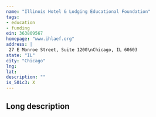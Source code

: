 ```yaml
---
name: "Illinois Hotel & Lodging Educational Foundation"
tags:
- education
- funding
ein: 363809567
homepage: "www.ihlaef.org"
address: |
 27 E Monroe Street, Suite 1200\nChicago, IL 60603
state: "IL"
city: "Chicago"
lng: 
lat: 
description: ""
is_501c3: X
---
```


## Long description


